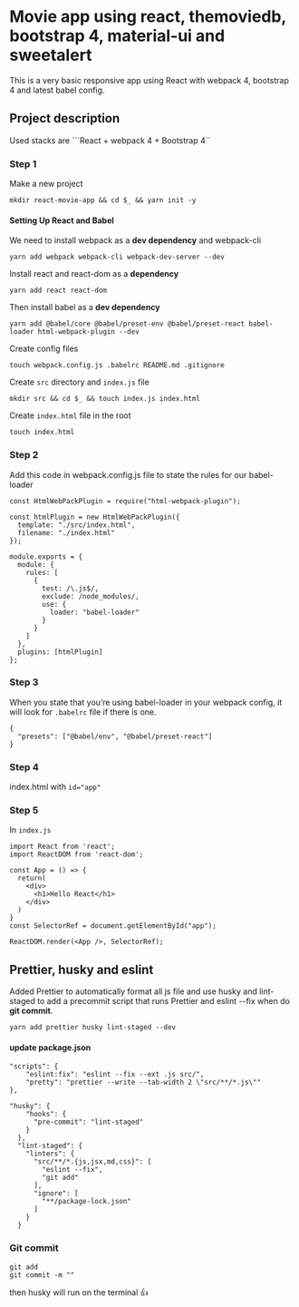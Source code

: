 
# Movie app using react, themoviedb, bootstrap 4, material-ui and sweetalert

This is a very basic responsive app using React with webpack 4, bootstrap 4 and latest babel config.

## Project description
Used stacks are ```React + webpack 4 +  Bootstrap 4``

### Step 1
Make a new project

```
mkdir react-movie-app && cd $_ && yarn init -y
```

#### Setting Up React and Babel

We need to install webpack as a **dev dependency** and webpack-cli

```
yarn add webpack webpack-cli webpack-dev-server --dev
```

Install react and react-dom as a **dependency**

```
yarn add react react-dom
```

Then install babel as a **dev dependency**

```
yarn add @babel/core @babel/preset-env @babel/preset-react babel-loader html-webpack-plugin --dev
```

Create config files

```
touch webpack.config.js .babelrc README.md .gitignore
```

Create `src` directory and `index.js` file

 ```
 mkdir src && cd $_ && touch index.js index.html
 ```

 Create `index.html` file in the root

 ```
 touch index.html
 ```

### Step 2

Add this code in webpack.config.js file to state the rules for our babel-loader

```
const HtmlWebPackPlugin = require("html-webpack-plugin");

const htmlPlugin = new HtmlWebPackPlugin({
  template: "./src/index.html",
  filename: "./index.html"
});

module.exports = {
  module: {
    rules: [
      {
        test: /\.js$/,
        exclude: /node_modules/,
        use: {
          loader: "babel-loader"
        }
      }
    ]
  },
  plugins: [htmlPlugin]
};
```

### Step 3

When you state that you’re using babel-loader in your webpack config, it will look for ```.babelrc``` file if there is one.

```
{
  "presets": ["@babel/env", "@babel/preset-react"]
}
```

### Step 4
index.html with ```id="app"```

### Step 5
In ```index.js```

```
import React from 'react';
import ReactDOM from 'react-dom';

const App = () => {
  return(
    <div>
      <h1>Hello React</h1>
    </div>
  )
}
const SelectorRef = document.getElementById("app");

ReactDOM.render(<App />, SelectorRef);
```

## Prettier, husky and eslint

Added Prettier to automatically format all js file and use husky and lint-staged to add a precommit script that runs Prettier and eslint --fix when do **git commit**.

```
yarn add prettier husky lint-staged --dev
```

#### update package.json

```
"scripts": {
    "eslint:fix": "eslint --fix --ext .js src/",
    "pretty": "prettier --write --tab-width 2 \"src/**/*.js\""
},

"husky": {
    "hooks": {
      "pre-commit": "lint-staged"
    }
  },
  "lint-staged": {
    "linters": {
      "src/**/*.{js,jsx,md,css}": [
        "eslint --fix",
        "git add"
      ],
      "ignore": [
        "**/package-lock.json"
      ]
    }
  }
  ```

### Git commit

```
git add
git commit -m ""
```

then husky will run on the terminal :thumbsup:
